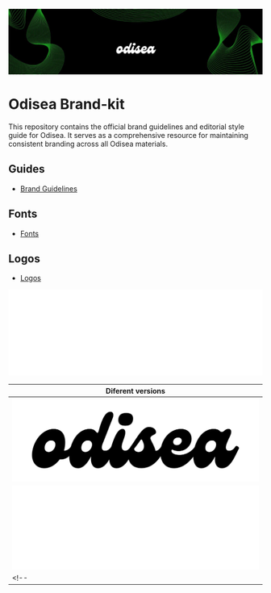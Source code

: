 
![Odisea](./newStart.jpg)

# Odisea Brand-kit

This repository contains the official brand guidelines and editorial style guide for Odisea. It serves as a comprehensive resource for maintaining consistent branding across all Odisea materials.

## Guides

- [Brand Guidelines](./guides/Odisea-Brand-Book-Guidelines_2025-1.pdf)

## Fonts

- [Fonts](./fonts/Genzi.zip)

## Logos

- [Logos](./logo/OdiseaWhite.svg)

![OdiseaWhite](./logo/OdiseaWhite.svg)




| Diferent versions                                            | 
| ------------------------------------------------- | 
| ![SymbolBlue](logo/OdiseaBlack_1.png)   |
| ![SymbolWhite](logo/OdiseaWhite_1.png) | 
<!-- | ![SymbolBlack](logo/OdiseaColor_1.png)  -->